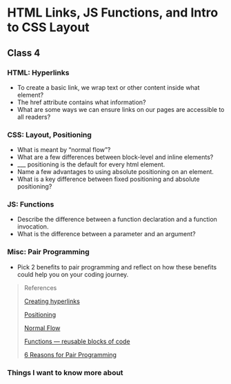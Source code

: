 # HTML Links, JS Functions, and Intro to CSS Layout

## Class 4

### HTML: Hyperlinks
- To create a basic link, we wrap text or other content inside what element?
- The href attribute contains what information?
- What are some ways we can ensure links on our pages are accessible to all readers?

### CSS: Layout, Positioning
- What is meant by “normal flow”?
- What are a few differences between block-level and inline elements?
- ___ positioning is the default for every html element.
- Name a few advantages to using absolute positioning on an element.
- What is a key difference between fixed positioning and absolute positioning?

### JS: Functions
- Describe the difference between a function declaration and a function invocation.
- What is the difference between a parameter and an argument?

### Misc: Pair Programming
- Pick 2 benefits to pair programming and reflect on how these benefits could help you on your coding journey.

>References
>
>[Creating hyperlinks](https://developer.mozilla.org/en-US/docs/Learn/HTML/Introduction_to_HTML/Creating_hyperlinks)
>
>[Positioning](https://developer.mozilla.org/en-US/docs/Learn/CSS/CSS_layout/Positioning)
>
>[Normal Flow](https://developer.mozilla.org/en-US/docs/Learn/CSS/CSS_layout/Normal_Flow)
>
>[Functions — reusable blocks of code](https://developer.mozilla.org/en-US/docs/Learn/JavaScript/Building_blocks/Functions)
>
>[6 Reasons for Pair Programming](https://www.codefellows.org/blog/6-reasons-for-pair-programming/)


### Things I want to know more about
